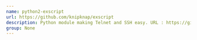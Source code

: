 ```yaml
---
name: python2-exscript
url: https://github.com/knipknap/exscript
description: Python module making Telnet and SSH easy. URL : https://github.com/knipknap/exscript Groups : None
group: None
---
```

